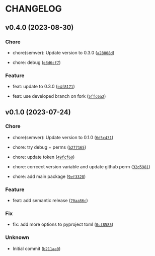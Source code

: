 # CHANGELOG



## v0.4.0 (2023-08-30)

### Chore

* chore(semver): Update version to 0.3.0 ([`a28008d`](https://github.com/zckv/semantic-versioning-example/commit/a28008d339498fab18f19e90e062a65002905a13))

* chore: debug ([`e8d6cf7`](https://github.com/zckv/semantic-versioning-example/commit/e8d6cf7aa7e5165d0ce5e7916c43e856a3e515b6))

### Feature

* feat: update to 0.3.0 ([`e4f8171`](https://github.com/zckv/semantic-versioning-example/commit/e4f8171a813ebeaebdf9280fd60cd38ab31758dc))

* feat: use developed branch on fork ([`5ffc6a2`](https://github.com/zckv/semantic-versioning-example/commit/5ffc6a271950f8a9e6e630b645a4edd8fda2d811))


## v0.1.0 (2023-07-24)

### Chore

* chore(semver): Update version to 0.1.0 ([`6d5c431`](https://github.com/zckv/semantic-versioning-example/commit/6d5c431057ed7436ce4f1289b4709662218d2407))

* chore: try debug + perms ([`b277165`](https://github.com/zckv/semantic-versioning-example/commit/b277165c36959b23d0b3781d4edb0cfebfd08698))

* chore: update token ([`49fcf60`](https://github.com/zckv/semantic-versioning-example/commit/49fcf6030c8812431acfb9dc7014820e3d8d358a))

* chore: corrcect version variable and update github perm ([`32d5981`](https://github.com/zckv/semantic-versioning-example/commit/32d59811963c3c2ba7094efe889a850ea3a2c111))

* chore: add main package ([`9ef3328`](https://github.com/zckv/semantic-versioning-example/commit/9ef332884a7bfe7b515064cfc094c490f911f095))

### Feature

* feat: add semantic release ([`70aa86c`](https://github.com/zckv/semantic-versioning-example/commit/70aa86c5a13b382ed6b1879a9a0bc34ecefd53b8))

### Fix

* fix: add more options to pyproject toml ([`0cf8585`](https://github.com/zckv/semantic-versioning-example/commit/0cf8585f90c4c16b938147829c7a04d818d957a6))

### Unknown

* Initial commit ([`b211aa0`](https://github.com/zckv/semantic-versioning-example/commit/b211aa07e9838fdf01ba89dc51740a21c97e6ec7))
